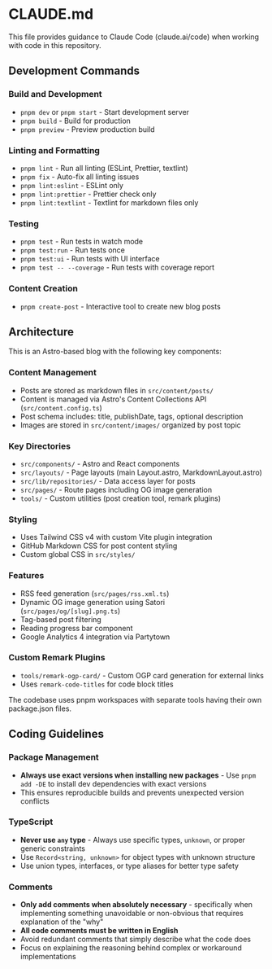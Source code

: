 # CLAUDE.md

This file provides guidance to Claude Code (claude.ai/code) when working with code in this repository.

## Development Commands

### Build and Development

- `pnpm dev` or `pnpm start` - Start development server
- `pnpm build` - Build for production
- `pnpm preview` - Preview production build

### Linting and Formatting

- `pnpm lint` - Run all linting (ESLint, Prettier, textlint)
- `pnpm fix` - Auto-fix all linting issues
- `pnpm lint:eslint` - ESLint only
- `pnpm lint:prettier` - Prettier check only
- `pnpm lint:textlint` - Textlint for markdown files only

### Testing

- `pnpm test` - Run tests in watch mode
- `pnpm test:run` - Run tests once
- `pnpm test:ui` - Run tests with UI interface
- `pnpm test -- --coverage` - Run tests with coverage report

### Content Creation

- `pnpm create-post` - Interactive tool to create new blog posts

## Architecture

This is an Astro-based blog with the following key components:

### Content Management

- Posts are stored as markdown files in `src/content/posts/`
- Content is managed via Astro's Content Collections API (`src/content.config.ts`)
- Post schema includes: title, publishDate, tags, optional description
- Images are stored in `src/content/images/` organized by post topic

### Key Directories

- `src/components/` - Astro and React components
- `src/layouts/` - Page layouts (main Layout.astro, MarkdownLayout.astro)
- `src/lib/repositories/` - Data access layer for posts
- `src/pages/` - Route pages including OG image generation
- `tools/` - Custom utilities (post creation tool, remark plugins)

### Styling

- Uses Tailwind CSS v4 with custom Vite plugin integration
- GitHub Markdown CSS for post content styling
- Custom global CSS in `src/styles/`

### Features

- RSS feed generation (`src/pages/rss.xml.ts`)
- Dynamic OG image generation using Satori (`src/pages/og/[slug].png.ts`)
- Tag-based post filtering
- Reading progress bar component
- Google Analytics 4 integration via Partytown

### Custom Remark Plugins

- `tools/remark-ogp-card/` - Custom OGP card generation for external links
- Uses `remark-code-titles` for code block titles

The codebase uses pnpm workspaces with separate tools having their own package.json files.

## Coding Guidelines

### Package Management

- **Always use exact versions when installing new packages** - Use `pnpm add -DE` to install dev dependencies with exact versions
- This ensures reproducible builds and prevents unexpected version conflicts

### TypeScript

- **Never use `any` type** - Always use specific types, `unknown`, or proper generic constraints
- Use `Record<string, unknown>` for object types with unknown structure
- Use union types, interfaces, or type aliases for better type safety

### Comments

- **Only add comments when absolutely necessary** - specifically when implementing something unavoidable or non-obvious that requires explanation of the "why"
- **All code comments must be written in English**
- Avoid redundant comments that simply describe what the code does
- Focus on explaining the reasoning behind complex or workaround implementations
